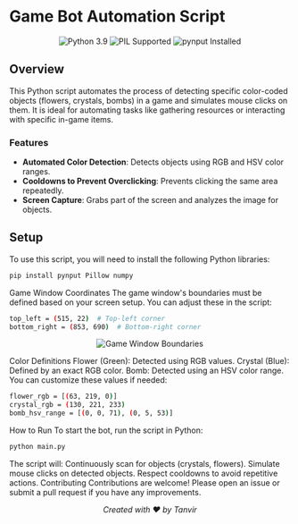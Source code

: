 # Game Bot Automation Script

<p align="center">
  <img src="https://img.shields.io/badge/python-3.9-blue" alt="Python 3.9" />
  <img src="https://img.shields.io/badge/PIL-Supported-green" alt="PIL Supported" />
  <img src="https://img.shields.io/badge/pynput-Installed-brightgreen" alt="pynput Installed" />
</p>

## Overview

This Python script automates the process of detecting specific color-coded objects (flowers, crystals, bombs) in a game and simulates mouse clicks on them. It is ideal for automating tasks like gathering resources or interacting with specific in-game items.

### Features
- **Automated Color Detection**: Detects objects using RGB and HSV color ranges.
- **Cooldowns to Prevent Overclicking**: Prevents clicking the same area repeatedly.
- **Screen Capture**: Grabs part of the screen and analyzes the image for objects.
  
## Setup

To use this script, you will need to install the following Python libraries:

```bash
pip install pynput Pillow numpy
```
Game Window Coordinates
The game window's boundaries must be defined based on your screen setup. You can adjust these in the script:
```bash
top_left = (515, 22)  # Top-left corner
bottom_right = (853, 690)  # Bottom-right corner
```
<p align="center"> <img src="https://via.placeholder.com/400x200" alt="Game Window Boundaries" /> </p>
Color Definitions
Flower (Green): Detected using RGB values.
Crystal (Blue): Defined by an exact RGB color.
Bomb: Detected using an HSV color range.
You can customize these values if needed:

```bash
flower_rgb = [(63, 219, 0)]
crystal_rgb = (130, 221, 233)
bomb_hsv_range = [(0, 0, 71), (0, 5, 53)]
```

How to Run
To start the bot, run the script in Python:
```bash
python main.py
```
The script will:
Continuously scan for objects (crystals, flowers).
Simulate mouse clicks on detected objects.
Respect cooldowns to avoid repetitive actions.
Contributing
Contributions are welcome! Please open an issue or submit a pull request if you have any improvements.

<p align="center"> <em>Created with ❤️ by Tanvir</em> </p>

